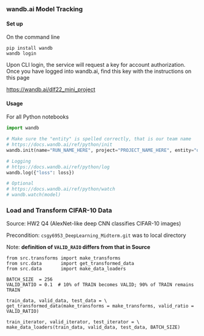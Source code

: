 ### wandb.ai Model Tracking

#### Set up


On the command line
```
pip install wandb
wandb login
```

Upon CLI login, the service will request a key for account authorization. Once you have logged into wandb.ai, find this key with the instructions on this page 

https://wandb.ai/dlf22_mini_project

#### Usage

For all Python notebooks
```python
import wandb

# Make sure the "entity" is spelled correctly, that is our team name
# https://docs.wandb.ai/ref/python/init
wandb.init(name="RUN_NAME_HERE", project="PROJECT_NAME_HERE", entity="dlf22_mini_project")

# Logging
# https://docs.wandb.ai/ref/python/log
wandb.log({"loss": loss})

# Optional
# https://docs.wandb.ai/ref/python/watch
# wandb.watch(model)
```

### Load and Transform CIFAR-10 Data

Source: HW2 Q4 (AlexNet-like deep CNN classifies CIFAR-10 images)

Precondition: `csgy6953_DeepLearning_Midterm.git` was to local directory

Note: **definition of `VALID_RAIO` differs from that in Source**

```
from src.transforms import make_transforms
from src.data       import get_transformed_data
from src.data       import make_data_loaders

BATCH_SIZE  = 256
VALID_RATIO = 0.1  # 10% of TRAIN becomes VALID; 90% of TRAIN remains TRAIN

train_data, valid_data, test_data = \
get_transformed_data(make_transforms = make_transforms, valid_ratio = VALID_RATIO)

train_iterator, valid_iterator, test_iterator = \
make_data_loaders(train_data, valid_data, test_data, BATCH_SIZE)
```